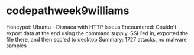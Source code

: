 # codepathweek9williams

Honeypot: Ubuntu - Dionaea with HTTP
Isseus Encountered: Couldn't export data at the end using the command supply. SSH'ed in, exported the file there, and then scp'ed to desktop
Summary: 1727 attacks, no malware samples
